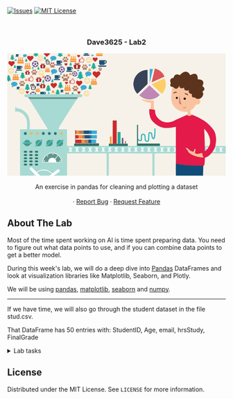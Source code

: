 <!-- PROJECT SHIELDS -->
<!--
*** I'm using markdown "reference style" links for readability.
*** Reference links are enclosed in brackets [ ] instead of parentheses ( ).
*** See the bottom of this document for the declaration of the reference variables
*** for contributors-url, forks-url, etc. This is an optional, concise syntax you may use.
*** https://www.markdownguide.org/basic-syntax/#reference-style-links
-->

[![Issues][issues-shield]][issues-url]
[![MIT License][license-shield]][license-url]




<!-- PROJECT LOGO -->
<br />
<h3 align="center">Dave3625 - Lab2</h3>
<p align="center">
  <a href="https://github.com/DAVE3625/DAVE3625-24H/tree/main/Lab1">
    <img src="img/logo.png" alt="Data wrangling" width="auto" height="auto">
  </a>

  

  <p align="center">
    An exercise in pandas for cleaning and plotting a dataset <br \>
    <br />
    ·
    <a href="https://github.com/DAVE3625/DAVE3625-24H/issues">Report Bug</a>
    ·
    <a href="https://github.com/DAVE3625/DAVE3625-24H/issues">Request Feature</a>
  </p>
</p>


<!-- ABOUT THE LAB -->
## About The Lab
Most of the time spent working on AI is time spent preparing data. You need to figure out what data points to use, and if you can combine data points to get a better model. 

During this week's lab, we will do a deep dive into [Pandas][Pandas] DataFrames and look at visualization libraries like Matplotlib, Seaborn, and Plotly.

We will be using [pandas][pandas-doc], [matplotlib][matplotlib-doc], [seaborn][seaborn-doc] and [numpy][numpy-doc].


----------------------------------------------

If we have time, we will also go through the student dataset in the file stud.csv. 

That DataFrame has 50 entries with:
StudentID, Age, email, hrsStudy, FinalGrade


<details>
<summary>Lab tasks</summary>

  ## Tasks
  
  **[Solution][Solution]**
  
  **1. In this lab, you will import the csv file into pandas:**
  
  Hint: 
  ```
  #If you want to use the csv from this git set
  # url = "https://github.com/DAVE3625/DAVE3625-24H/blob/main/Lab1/stud.csv"
  # You can also download the csv and set
  # url="{filepath]/stud.csv"
  df = pd.read_csv(url, sep=',')
  df.head()
  
  ```
  
  
  **2. You will then clean the data set so df.info() produce**
  
  ![dfinfo][dfinfo]
  
  Hint: 
  ```
  df.isna().sum() #show missing values
  df=df.replace(r'^\s*$', np.nan, regex=True) #Replace blank values with np.nan values
  
  df['Column'] = df['Column'].astype(str).astype(int) #Convert from obj to int
  ```
  **3. Then idenify and remove the outliers in the «FinalGrade» column**
  
  Hint : 
  ```
  df["FinalGrade"].plot.box()
  ```
  
  **4. Finally add a column “Grade” where you transform the grade from float to a char:**
  
  [Hint][columns-condition]
  ```
  91 - 100 = A
  81 - 90  = B
  71 - 80  = C
  61 – 70  = D
  51 – 60  = E
     > 50  = F
  ```
  **5. Produce this plot:**
  
  ![barplot]
  
  The dataset is generated with this script and errors added after it's creation:
  ```python
  import random
  print(StudentID,Age,email,hrsStudy,FinalGrade)
  for i in range(50):
     studId ="s" + str(random.randrange(10000,99999,1)) 
     print(str(studId)+","+ str(random.randrange(19,35,1))+",
        "+str(studId+"@oslomet.no"+","+str(random.randint(0, 12)))+","+str(random.randint(20, 100)))
  ```
  
  ## More hints
  
  Due to many questions about pandas and python in general i'll provide some extra hints
  
  **Q: I get an error when running**
  ```python
  df = pd.read_csv(url, sep=',')
  ```
  **A: This might be caused by two different problems**
  1.  Check your imports, for this lab you should consider these imports
  ```python
  #Import modules
  %matplotlib inline
  import pandas as pd
  import numpy as np
  from scipy import stats
  ```
  2.  If you have imported pandas, check that you assign a value to the variable **url**
  
  **Q: I can't convert values to int or float**
  Even after running
  ```python
  df=df.replace(r'^\s*$', np.nan, regex=True)
  ```
  **A: Running the above code only replace whitespace with a nan value**
  
  nan stands for Not a Number, and can not be converted to int or float. The reason we convert missing values to nan is that pandas lets us handle those values quite simple.
  If you want to assign nan's a value, you can use
  ```python
  df["Column"].replace(np.nan, VALUE, inplace=True)
  #Column is a placeholder for the column you want to change. 
  #In this example we have the columns StudentID,Age,email,hrsStudy,FinalGrade
  ```
  After you have replaced the nan values you want, you can drop rows containing nan with:
  ```python
  df.dropna(inplace = True)
  ```
  **Q: df["FinalGrade"].plot.box() don't work**
  
  1.  When running this code I get an error
  2.  The code run, but I can't see a plot
  
  **A:**
  
  1.  If you get an error and your code looks correct, try to reinstall matplotlib.
      Go to your conda prompt (make sure you're in the right env) and write:
      ```
      conda uninstall matplotlib
      conda update
      conda install matplotlib
      ```
      rest the kernel in jupyter notebook and try again
  
  2.  If your code runs, but only produce
  ```
  <matplotlib.axes._subplots.AxesSubplot at 0x7f7cb044f7d0>
  ```
  add 
  ```
  %matplotlib inline
  ````
  in the includes section
  
  **Q: How do I remove outliers?**
  
  **A:**
  Check [kite][kite-outliers] for a hint.
  On this set edit
  ```python
  filtered_entries = (abs_z_scores < 3).all(axis=1)
  #to
  filtered_entries = (abs_z_scores < 3)
  ```
  **Q: Can you provide some tutorials for jupyter and pandas?**
  
  I need some good tutorials to get me started. Can you recommend any?
  
  **A: Yes**
  
  If you are new to jupyter notebook and pandas [this youtube video][jupyter-tutorial] will be useful.
  
  [This site][pandas-tutorial] covers many important aspects of pandas, and I use it often as a reference.

</details>

<!-- LICENSE -->
## License

Distributed under the MIT License. See `LICENSE` for more information.






<!-- MARKDOWN LINKS & IMAGES -->
<!-- https://www.markdownguide.org/basic-syntax/#reference-style-links -->
[issues-shield]: https://img.shields.io/github/issues/umaimehm/Intro_to_AI_2021.svg?style=for-the-badge
[issues-url]: https://github.com/DAVE3625/DAVE3625-24H/issues
[license-shield]: https://img.shields.io/github/license/othneildrew/Best-README-Template.svg?style=for-the-badge
[license-url]: https://github.com/DAVE3625/DAVE3625-24H/blob/main/Lab1/LICENSE

[dfinfo]: img/dfinfo.png
[barplot]: img/barplot.png
[seaborn-doc]: https://seaborn.pydata.org/
[matplotlib-doc]: https://matplotlib.org/stable/index.html
[pandas-doc]: https://pandas.pydata.org/docs/reference/index.html#api
[numpy-doc]: https://numpy.org/doc/stable/
[columns-condition]: https://www.dataquest.io/blog/tutorial-add-column-pandas-dataframe-based-on-if-else-condition/
[kite-outliers]: https://www.kite.com/python/answers/how-to-remove-outliers-from-a-pandas-dataframe-in-python/
[pandas-tutorial]: https://github.com/TirendazAcademy/PANDAS-TUTORIAL
[jupyter-tutorial]: https://www.youtube.com/watch?v=vmEHCJofslg
[solution]: Solution.ipynb
[Pandas]: Pandas.ipynb
